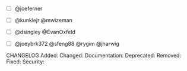 - [ ] @joeferner
- [ ] @kunklejr @mwizeman
- [ ] @dsingley @EvanOxfeld 
- [ ] @joeybrk372 @sfeng88 @rygim @jharwig 



CHANGELOG
Added: 
Changed: 
Documentation: 
Deprecated:
Removed:
Fixed:
Security:

